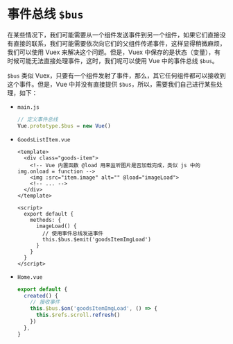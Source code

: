 # 事件总线 `$bus`

在某些情况下，我们可能需要从一个组件发送事件到另一个组件，如果它们直接没有直接的联系，我们可能需要依次向它们的父组件传递事件，这样显得稍微麻烦，我们可以使用 Vuex 来解决这个问题。但是，Vuex 中保存的是状态（变量），有时候可能无法直接处理事件，这时，我们呢可以使用 Vue 中的事件总线 `$bus`。  

`$bus` 类似 Vuex，只要有一个组件发射了事件，那么，其它任何组件都可以接收到这个事件。但是，Vue 中并没有直接提供 `$bus`，所以，需要我们自己进行某些处理，如下：

- `main.js`
  
  ```js
  // 定义事件总线
  Vue.prototype.$bus = new Vue()
  ```

- `GoodsListItem.vue`  
  
  ```vue
  <template>
    <div class="goods-item">
      <!-- Vue 内置函数 @load 用来监听图片是否加载完成，类似 js 中的 img.onload = function -->
      <img :src="item.image" alt="" @load="imageLoad">
      <!-- ... -->
    </div>
  </template>

  <script>
    export default {
      methods: {
        imageLoad() {
          // 使用事件总线发送事件
          this.$bus.$emit('goodsItemImgLoad')
        }
      }
    }
  </script>
  ```

- `Home.vue`

  ```js
  export default {
    created() {
      // 接收事件
      this.$bus.$on('goodsItemImgLoad', () => {
        this.$refs.scroll.refresh()
      })
    },
  }
  ```
